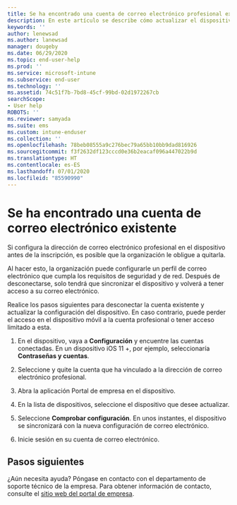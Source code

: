 ```yaml
---
title: Se ha encontrado una cuenta de correo electrónico profesional existente | Microsoft Docs
description: En este artículo se describe cómo actualizar el dispositivo para que pueda acceder de nuevo a la dirección de correo electrónico profesional o educativa.
keywords: ''
author: lenewsad
ms.author: lanewsad
manager: dougeby
ms.date: 06/29/2020
ms.topic: end-user-help
ms.prod: ''
ms.service: microsoft-intune
ms.subservice: end-user
ms.technology: ''
ms.assetid: 74c51f7b-7bd8-45cf-99bd-02d1972267cb
searchScope:
- User help
ROBOTS: ''
ms.reviewer: samyada
ms.suite: ems
ms.custom: intune-enduser
ms.collection: ''
ms.openlocfilehash: 78beb08555a9c276bec79a65bb10bb9dad816926
ms.sourcegitcommit: f3f2632df123cccd0e36b2eacaf096a447022b9d
ms.translationtype: HT
ms.contentlocale: es-ES
ms.lasthandoff: 07/01/2020
ms.locfileid: "85590990"
---
```

# <a name="an-existing-email-account-was-found"></a>Se ha encontrado una cuenta de correo electrónico existente

Si configura la dirección de correo electrónico profesional en el dispositivo antes de la inscripción, es posible que la organización le obligue a quitarla. 

Al hacer esto, la organización puede configurarle un perfil de correo electrónico que cumpla los requisitos de seguridad y de red. Después de desconectarse, solo tendrá que sincronizar el dispositivo y volverá a tener acceso a su correo electrónico. 

Realice los pasos siguientes para desconectar la cuenta existente y actualizar la configuración del dispositivo. En caso contrario, puede perder el acceso en el dispositivo móvil a la cuenta profesional o tener acceso limitado a esta.

1. En el dispositivo, vaya a **Configuración** y encuentre las cuentas conectadas. En un dispositivo iOS 11 +, por ejemplo, seleccionaría **Contraseñas y cuentas**.
 
2. Seleccione y quite la cuenta que ha vinculado a la dirección de correo electrónico profesional. 

3. Abra la aplicación Portal de empresa en el dispositivo.  

4. En la lista de dispositivos, seleccione el dispositivo que desee actualizar.

5. Seleccione **Comprobar configuración**. En unos instantes, el dispositivo se sincronizará con la nueva configuración de correo electrónico.

6. Inicie sesión en su cuenta de correo electrónico. 

## <a name="next-steps"></a>Pasos siguientes

¿Aún necesita ayuda? Póngase en contacto con el departamento de soporte técnico de la empresa. Para obtener información de contacto, consulte el [sitio web del portal de empresa](https://go.microsoft.com/fwlink/?linkid=2010980).

